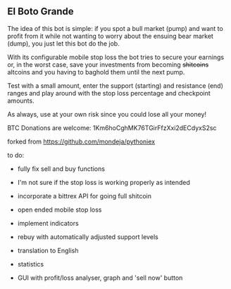 ## El Boto Grande

The idea of this bot is simple: if you spot a bull market (pump) and want to profit from it while not wanting to worry about the ensuing bear market (dump), you just let this bot do the job.

With its configurable mobile stop loss the bot tries to secure your earnings or, in the worst case, save your investments from becoming ~~shitcoins~~ altcoins and you having to baghold them until the next pump.

Test with a small amount, enter the support (starting) and resistance (end) ranges and play around with the stop loss percentage and checkpoint amounts.

As always, use at your own risk since you could lose all your money!

BTC Donations are welcome: 
1Km6hoCghMK76TGirFfzXxi2dECdyxS2sc

forked from https://github.com/mondeja/pythoniex

to do:
  
  - fully fix sell and buy functions
  - I'm not sure if the stop loss is working properly as intended
  
  - incorporate a bittrex API for going full shitcoin
  - open ended mobile stop loss
  - implement indicators
  - rebuy with automatically adjusted support levels
  
  - translation to English
  - statistics
  - GUI with profit/loss analyser, graph and 'sell now' button
